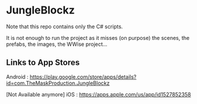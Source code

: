 # JungleBlockz

Note that this repo contains only the C# scripts.

It is not enough to run the project as it misses (on purpose) the scenes, the prefabs, the images, the WWise project...

## Links to App Stores

Android : https://play.google.com/store/apps/details?id=com.TheMaskProduction.JungleBlockz

[Not Available anymore] iOS : https://apps.apple.com/us/app/id1527852358
